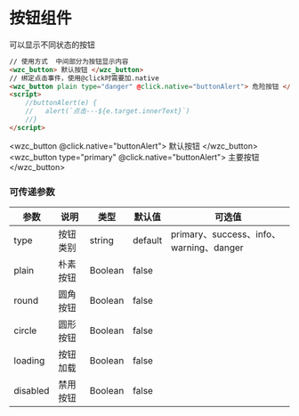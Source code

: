 # 按钮组件

可以显示不同状态的按钮

```html
// 使用方式  中间部分为按钮显示内容
<wzc_button> 默认按钮 </wzc_button>
// 绑定点击事件，使用@click时需要加.native
<wzc_button plain type="danger" @click.native="buttonAlert"> 危险按钮 </wzc_button>
<script>
    //buttonAlert(e) {
    //   alert(`点击---${e.target.innerText}`)
    //}
</script>
```


<wzc_button @click.native="buttonAlert"> 默认按钮 </wzc_button>
<wzc_button type="primary" @click.native="buttonAlert">
    主要按钮
</wzc_button>

### 可传递参数
| 参数 | 说明 | 类型 | 默认值 | 可选值 |
|--|--|--|--|--|
| type | 按钮类别 | string | default | primary、success、info、warning、danger|
| plain | 朴素按钮 | Boolean | false | |
| round | 圆角按钮 | Boolean | false | |
| circle | 圆形按钮 | Boolean | false | |
| loading | 按钮加载 | Boolean | false | |
| disabled | 禁用按钮 | Boolean | false | |